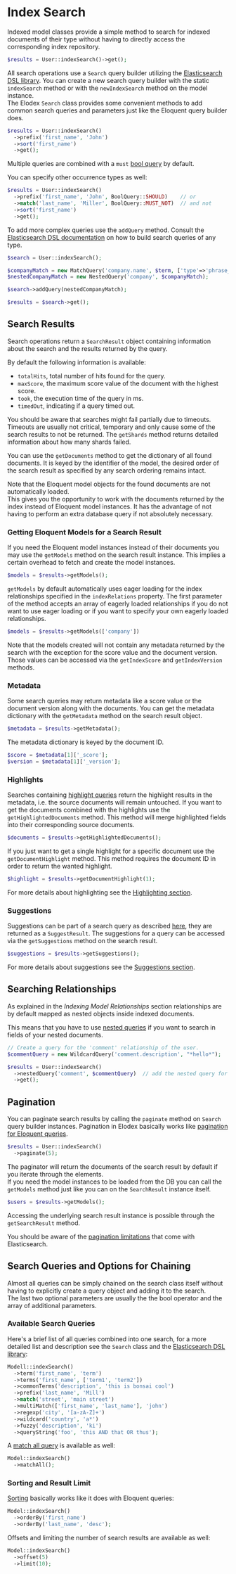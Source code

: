 # Index Search

Indexed model classes provide a simple method to search for indexed documents of their type without having to directly access the corresponding index repository.
```php
$results = User::indexSearch()->get();
```

All search operations use a `Search` query builder utilizing the [Elasticsearch DSL library][Elasticsearch DSL library].
You can create a new search query builder with the static `indexSearch` method or with the `newIndexSearch` method on the model instance.  
The Elodex `Search` class provides some convenient methods to add common search queries and parameters just like the Eloquent query builder does.

```php
$results = User::indexSearch()
  ->prefix('first_name', 'John')
  ->sort('first_name')
  ->get();
```
Multiple queries are combined with a `must` [bool query][Elasticsearch bool query] by default.

You can specify other occurrence types as well:
```php
$results = User::indexSearch()
  ->prefix('first_name', 'John', BoolQuery::SHOULD)    // or
  ->match('last_name', 'Miller', BoolQuery::MUST_NOT)  // and not
  ->sort('first_name')
  ->get();
```

To add more complex queries use the `addQuery` method.
Consult the [Elasticsearch DSL documentation][Elasticsearch DSL] on how to build search queries of any type.

```php
$search = User::indexSearch();

$companyMatch = new MatchQuery('company.name', $term, ['type'=>'phrase_prefix']);
$nestedCompanyMatch = new NestedQuery('company', $companyMatch);

$search->addQuery(nestedCompanyMatch);

$results = $search->get();
```


## Search Results
Search operations return a `SearchResult` object containing information about the search and the results returned by the query.

By default the following information is available:
- `totalHits`, total number of hits found for the query.
- `maxScore`, the maximum score value of the document with the highest score.
- `took`, the execution time of the query in ms.
- `timedOut`, indicating if a query timed out.

You should be aware that searches might fail partially due to timeouts.
Timeouts are usually not critical, temporary and only cause some of the search results to not be returned.
The `getShards` method returns detailed information about how many shards failed.


You can use the `getDocuments` method to get the dictionary of all found documents. It is keyed by the identifier of the model, the desired order of the search result as specified by any search ordering remains intact.

Note that the Eloquent model objects for the found documents are not automatically loaded.  
This gives you the opportunity to work with the documents returned by the index instead of Eloquent model instances. It has the advantage of not having to perform an extra database query if not absolutely necessary.


### Getting Eloquent Models for a Search Result
If you need the Eloquent model instances instead of their documents you may use the `getModels` method on the search result instance.
This implies a certain overhead to fetch and create the model instances.
```php
$models = $results->getModels();
```

`getModels` by default automatically uses eager loading for the index relationships specified in the `indexRelations` property.
The first parameter of the method accepts an array of eagerly loaded relationships if you do not want to use eager loading or if you want to specify your own eagerly loaded relationships.
```php
$models = $results->getModels(['company'])
```

Note that the models created will not contain any metadata returned by the search with the exception for the score value and the document version.
Those values can be accessed via the `getIndexScore` and `getIndexVersion` methods.


### Metadata
Some search queries may return metadata like a score value or the document version along with the documents.
You can get the metadata dictionary with the `getMetadata` method on the search result object.
```php
$metadata = $results->getMetadata();
```

The metadata dictionary is keyed by the document ID.

```php
$score = $metadata[1]['_score'];
$version = $metadata[1]['_version'];
```


### Highlights
Searches containing [highlight queries][Elodex highlighting] return the highlight results in the metadata, i.e. the source documents will remain untouched.
If you want to get the documents combined with the highlights use the `getHighlightedDocuments` method.
This method will merge highlighted fields into their corresponding source documents.

```php
$documents = $results->getHighlightedDocuments();
```

If you just want to get a single highlight for a specific document use the `getDocumentHighlight` method. This method requires the document ID in order to return the wanted highlight.

```php
$highlight = $results->getDocumentHighlight(1);
```

For more details about highlighting see the [Highlighting section][Elodex highlighting].


### Suggestions
Suggestions can be part of a search query as described [here][Elodex suggestions], they are returned as a `SuggestResult`.
The suggestions for a query can be accessed via the `getSuggestions` method on the search result.

```php
$suggestions = $results->getSuggestions();
```

For more details about suggestions see the [Suggestions section][Elodex suggestions].


## Searching Relationships
As explained in the _Indexing Model Relationships_ section relationships are by default mapped as nested objects inside indexed documents.

This means that you have to use [nested queries][Elasticsearch DSL nested query] if you want to search in fields of your nested documents.

```php
// Create a query for the 'comment' relationship of the user.
$commentQuery = new WildcardQuery('comment.description', "*hello*");

$results = User::indexSearch()
  ->nestedQuery('comment', $commentQuery)  // add the nested query for the 'comment' relation
  ->get();
```


## Pagination
You can paginate search results by calling the `paginate` method on `Search` query builder instances.
Pagination in Elodex basically works like [pagination for Eloquent queries][Laravel Pagination].
```php
$results = User::indexSearch()
  ->paginate(5);
```
The paginator will return the documents of the search result by default if you iterate through the elements.  
If you need the model instances to be loaded from the DB you can call the `getModels` method just like you can on the `SearchResult` instance itself.
```php
$users = $results->getModels();
```
Accessing the underlying search result instance is possible through the `getSearchResult` method.

You should be aware of the [pagination limitations][Elasticsearch pagination] that come with Elasticsearch.


## Search Queries and Options for Chaining
Almost all queries can be simply chained on the search class itself without having to explicitly create a query object and adding it to the search.  
The last two optional parameters are usually the the bool operator and the array of additional parameters.


### Available Search Queries
Here's a brief list of all queries combined into one search, for a more detailed list and description see the `Search` class and the [Elasticsearch DSL library][Elasticsearch DSL library]:
```php
Modell::indexSearch()
  ->term('first_name', 'term')
  ->terms('first_name', ['term1', 'term2'])
  ->commonTerms('description', 'this is bonsai cool')
  ->prefix('last_name', 'Mill')
  ->match('street', 'main street')
  ->multiMatch(['first_name', 'last_name'], 'john')
  ->regexp('city', '[a-zA-Z]+')
  ->wildcard('country', 'a*')
  ->fuzzy('description', 'ki')
  ->queryString('foo', 'this AND that OR thus');
```

A [match all query][Elasticsearch DSL match all] is available as well:
```php
Model::indexSearch()
  ->matchAll();
```


### Sorting and Result Limit
[Sorting][Elasticsearch search request sort] basically works like it does with Eloquent queries:
```php
Model::indexSearch()
  ->orderBy('first_name')
  ->orderBy('last_name', 'desc');
```

Offsets and limiting the number of search results are available as well:
```php
Model::indexSearch()
  ->offset(5)
  ->limit(10);
```


[Elasticsearch DSL library]: https://github.com/ongr-io/ElasticsearchDSL "Elasticsearch DSL library"
[Elasticsearch DSL]: https://github.com/ongr-io/ElasticsearchDSL/blob/master/docs/index.md "Elasticsearch DSL"
[Elasticsearch DSL nested query]: https://github.com/ongr-io/ElasticsearchDSL/blob/master/docs/Query/Nested.md "Elasticsearch DSL nested query"
[Elasticsearch DSL match all]: https://www.elastic.co/guide/en/elasticsearch/reference/current/query-dsl-match-all-query.html "Elasticsearch DSL match all"
[Elasticsearch bool query]: https://www.elastic.co/guide/en/elasticsearch/reference/current/query-dsl-bool-query.html "Elasticsearch bool query"
[Elasticsearch pagination]: https://www.elastic.co/guide/en/elasticsearch/guide/current/pagination.html "Elasticsearch pagination"
[Elasticsearch search request sort]: https://www.elastic.co/guide/en/elasticsearch/reference/current/search-request-sort.html "Elasticsearch Sort"
[Laravel Pagination]: https://laravel.com/docs/5.2/pagination#displaying-results-in-a-view "Laravel Pagination"
[Elodex highlighting]: 07_Highlighting.md "Elodex Highlighting"
[Elodex suggestions]: 09_Suggestions.md "Elodex Suggestions"
